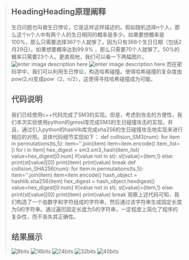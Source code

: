 ﻿


> ## HeadingHeading原理阐释
> 生日问题也叫做生日悖论，它是这样这样描述的。假如随机选择n个人，那么这个n个人中有两个人的生日相同的概率是多少。如果要想概率是100%，那么只需要选择367个人就够了。因为只有366个生日日期（包括2月29日）。如果想要概率达到99.9% ，那么只需要70个人就够了。50%的概率只需要23个人。更直观地，我们可以看一下两幅图片。![enter image description here](https://pic4.zhimg.com/v2-cca158a61c7b0e943a689e2350f0b2bf_r.jpg)
> ![enter image description here](https://pic4.zhimg.com/80/v2-50f267d7c7d5487870504de874c2833b_720w.webp)
> 而在密码学中，我们可以利用生日悖论，构造哈希碰撞。使得哈希碰撞的复杂度由pow(2,n)变成pow（2，n/2），这使得寻找哈希碰撞成为可能。
> ## 代码说明
> 我们已经使用c++代码完成了SM3的实现。但是，考虑到攻击的方便性，我们本次实验使用python的gmssl库完成SM3的生日碰撞攻击的实现。并且，通过引入python的hashlib库完成sha256的生日碰撞攻击地实现来进行相应的对照。具体代码细节实现如下：
> def collision_SM3(num):
    for item in permutations(ts,5):
        item=''.join(item)
        item=item.encode()
        item_list=[i for i in item]
        hex_digest = sm3.sm3_hash(item_list)
        value=hex_digest[0:num]
        if(value not in st):
            st[value]=(item,1)
        else:
            print(st[value][0])
            print(item)
            print(value)
            break
>def collision_SHA256(num):
    for item in permutations(ts,5):
        item=''.join(item)
        item=item.encode()
        hash_object = hashlib.sha256(item)
        hex_digest = hash_object.hexdigest()
        value=hex_digest[0:num]
        if(value not in st):
            st[value]=(item,1)
        else:
            print(st[value][0])
            print(item)
            print(value)
            break
>观察上述代码可知，我们构造了一个由数字和字符组成的字符串，然后通过该字符串生成固定长度为5的字符串。通过遍历固定长度为5的字符串，一定程度上简化了程序的复杂性，而不丧失其正确性。   
>## 结果展示
>  ![8bits](Project1:%20implement%20the%20na%C3%AFve%20birthday%20attack%20of%20reduced%20SM3/8bits.png)
>  ![16bits](Project1:%20implement%20the%20na%C3%AFve%20birthday%20attack%20of%20reduced%20SM3/16bits.png)
>  ![24bits](Project1:%20implement%20the%20na%C3%AFve%20birthday%20attack%20of%20reduced%20SM3/24bits.png)
>  ![32bits](Project1:%20implement%20the%20na%C3%AFve%20birthday%20attack%20of%20reduced%20SM3/32bits.png)
>  ![40bits](Project1:%20implement%20the%20na%C3%AFve%20birthday%20attack%20of%20reduced%20SM3/40bits.png)
     

